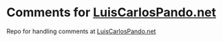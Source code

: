 # Comments for [LuisCarlosPando.net](https://luiscarlospando.net)
Repo for handling comments at [LuisCarlosPando.net](https://luiscarlospando.net)
